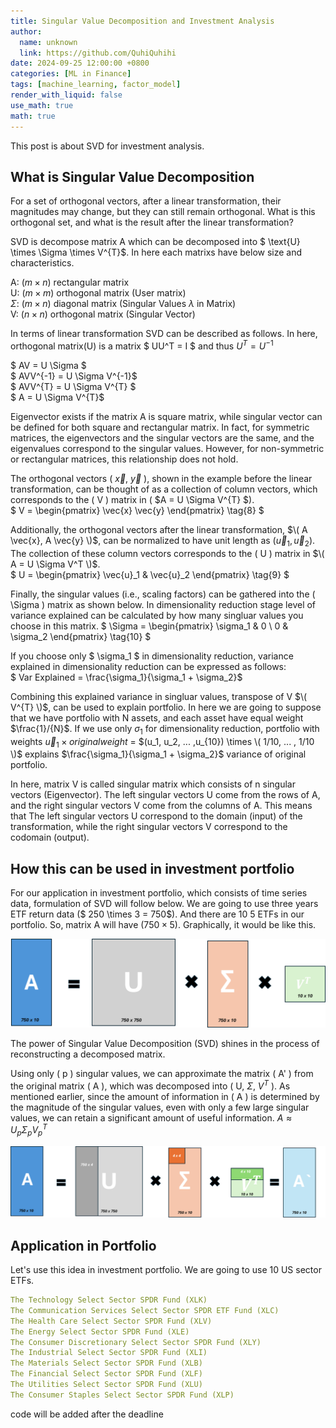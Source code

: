 ```yaml
---
title: Singular Value Decomposition and Investment Analysis
author:
  name: unknown
  link: https://github.com/QuhiQuhihi
date: 2024-09-25 12:00:00 +0800
categories: [ML in Finance]
tags: [machine_learning, factor_model]
render_with_liquid: false
use_math: true
math: true
---
```


This post is about SVD for investment analysis.

## What is Singular Value Decomposition
For a set of orthogonal vectors, after a linear transformation, their magnitudes may change, but they can still remain orthogonal. What is this orthogonal set, and what is the result after the linear transformation? 

SVD is decompose matrix A which can be decomposed into $ \text{U} \times \Sigma \times V^{T}$. In here each matrixs have below size and characteristics.

A: $(m \times n)$ rectangular matrix     
U: $(m \times m)$ orthogonal matrix (User matrix)    
$\Sigma$: $(m \times n)$ diagonal matrix  (Singular Values $\lambda$ in Matrix)  
V: $(n \times n)$ orthogonal matrix (Singular Vector)   

In terms of linear transformation SVD can be described as follows. In here, orthogonal matrix(U) is a matrix $ UU^T = I $ and thus $U^T = U^{-1}$

$ AV = U \Sigma $   
$ AVV^{-1} = U \Sigma V^{-1}$      
$ AVV^{T} = U \Sigma V^{T} $      
$ A = U \Sigma V^{T}$     

Eigenvector exists if the matrix A is square matrix, while singular vector can be defined for both square and rectangular matrix. In fact, for symmetric matrices, the eigenvectors and the singular vectors are the same, and the eigenvalues correspond to the singular values. However, for non-symmetric or rectangular matrices, this relationship does not hold.   

The orthogonal vectors \( $\vec{x}$, $\vec{y}$ \), shown in the example before the linear transformation, can be thought of as a collection of column vectors, which corresponds to the \( V \) matrix in \( $A = U \Sigma V^{T} $\).    
$ V =
\begin{pmatrix}
\vec{x}  \vec{y}
\end{pmatrix}
\tag{8}
$

Additionally, the orthogonal vectors after the linear transformation, $\( A \vec{x}, A \vec{y} \)$, can be normalized to have unit length as $(\vec{u}_1, \vec{u}_2)$. The collection of these column vectors corresponds to the \( U \) matrix in $\( A = U \Sigma V^T \)$.    
$
U =
\begin{pmatrix}
\vec{u}_1 & \vec{u}_2
\end{pmatrix}
\tag{9}
$

Finally, the singular values (i.e., scaling factors) can be gathered into the \( \Sigma \) matrix as shown below. In dimensionality reduction stage level of variance explained can be calculated by how many singluar values you choose in this matrix. 
$
\Sigma =
\begin{pmatrix}
\sigma_1 & 0 \\
0 & \sigma_2
\end{pmatrix}
\tag{10}
$

If you choose only $ \sigma_1 $ in dimensionality reduction, variance explained in dimensionality reduction can be expressed as follows:   
$ Var Explained = \frac{\sigma_1}{\sigma_1 + \sigma_2}$   

Combining this explained variance in singluar values, transpose of V $\( V^{T} \)$, can be used to explain portfolio. In here we are going to suppose that we have portfolio with N assets, and each asset have equal weight $\frac{1}/{N}$. If we use only $\sigma_1$ for dimensionality reduction, portfolio with weights $\vec{u}_1 \times original weight$ = $(u_1, u_2, ... ,u_{10}) \times \( 1/10, ... , 1/10 \)$ explains $\frac{\sigma_1}{\sigma_1 + \sigma_2}$ variance of original portfolio.

In here, matrix V is called singular matrix which consists of n singular vectors (Eigenvector). The left singular vectors U come from the rows of A, and the right singular vectors V come from the columns of A. This means that The left singular vectors U correspond to the domain (input) of the transformation, while the right singular vectors V correspond to the codomain (output).


## How this can be used in investment portfolio
For our application in investment portfolio, which consists of time series data, formulation of SVD will follow below. We are going to use three years ETF return data ($ 250 \times 3 = 750$). And there are 10 5 ETFs in our portfolio. So, matrix A will have $(750 \times 5)$. Graphically, it would be like this.

![SVD](/assets/img/post_image/ML/SVD/picture1.png)

The power of Singular Value Decomposition (SVD) shines in the process of reconstructing a decomposed matrix.

Using only \( p \) singular values, we can approximate the matrix \( A' \) from the original matrix \( A \), which was decomposed into \( U, $\Sigma$, $V^{T}$ \). As mentioned earlier, since the amount of information in \( A \) is determined by the magnitude of the singular values, even with only a few large singular values, we can retain a significant amount of useful information. $A \approx {U_p} \Sigma_p {V_p}^T$

![SVD](/assets/img/post_image/ML/SVD/picture2.png)


## Application in Portfolio
Let's use this idea in investment portfolio. We are going to use 10 US sector ETFs.
```yaml
The Technology Select Sector SPDR Fund (XLK)
The Communication Services Select Sector SPDR ETF Fund (XLC)
The Health Care Select Sector SPDR Fund (XLV)
The Energy Select Sector SPDR Fund (XLE)
The Consumer Discretionary Select Sector SPDR Fund (XLY)
The Industrial Select Sector SPDR Fund (XLI)
The Materials Select Sector SPDR Fund (XLB)
The Financial Select Sector SPDR Fund (XLF)
The Utilities Select Sector SPDR Fund (XLU)
The Consumer Staples Select Sector SPDR Fund (XLP)
```

code will be added after the deadline

